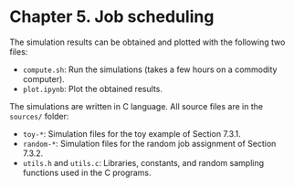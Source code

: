 # Chapter 5. Job scheduling

The simulation results can be obtained and plotted with the following two files:
- ``compute.sh``: Run the simulations (takes a few hours on a commodity computer).
- ``plot.ipynb``: Plot the obtained results.

The simulations are written in C language. All source files are in the ``sources/`` folder:
- ``toy-*``: Simulation files for the toy example of Section 7.3.1.
- ``random-*``: Simulation files for the random job assignment of Section 7.3.2.
- ``utils.h`` and ``utils.c``: Libraries, constants, and random sampling functions used in the C programs.
